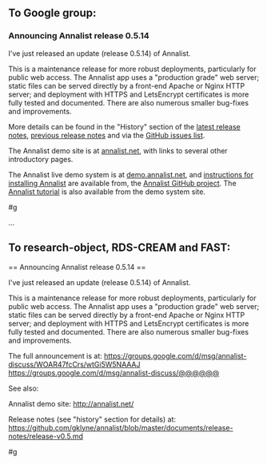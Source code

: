 ## To Google group:

### Announcing Annalist release 0.5.14

I've just released an update (release 0.5.14) of Annalist.

This is a maintenance release for more robust deployments, particularly for public web access.  The Annalist app uses a "production grade" web server; static files can be served directly by a front-end Apache or Nginx HTTP server; and deployment with HTTPS and LetsEncrypt certificates is more fully tested and documented.  There are also numerous smaller bug-fixes and improvements.

More details can be found in the "History" section of the 
[latest release notes](https://github.com/gklyne/annalist/blob/master/documents/release-notes/release-v0.5.md), 
[previous release notes](https://github.com/gklyne/annalist/blob/master/documents/release-notes/release-v0.1.md) and via the 
[GitHub issues list](https://github.com/gklyne/annalist/issues).

The Annalist demo site is at [annalist.net](http://annalist.net/), with links to several other introductory pages.

The Annalist live demo system is at [demo.annalist.net](http://demo.annalist.net/annalist/site/), and [instructions for installing Annalist](https://github.com/gklyne/annalist/blob/master/documents/installing-annalist.md) are available from, the [Annalist GitHub project](https://github.com/gklyne/annalist).  The [Annalist tutorial](http://annalist.net/documents/tutorial/annalist-tutorial.html) is also available from the demo system site.

#g

...

## To research-object, RDS-CREAM and FAST:

== Announcing Annalist release 0.5.14 ==

I've just released an update (release 0.5.14) of Annalist.

This is a maintenance release for more robust deployments, particularly for public web access.  The Annalist app uses a "production grade" web server; static files can be served directly by a front-end Apache or Nginx HTTP server; and deployment with HTTPS and LetsEncrypt certificates is more fully tested and documented.  There are also numerous smaller bug-fixes and improvements.

The full announcement is at:
https://groups.google.com/d/msg/annalist-discuss/WOAR47fcCrs/wtGi5W5NAAAJ
https://groups.google.com/d/msg/annalist-discuss/@@@@@@

See also: 

Annalist demo site: http://annalist.net/

Release notes (see "history" section for details) at:
https://github.com/gklyne/annalist/blob/master/documents/release-notes/release-v0.5.md

#g

